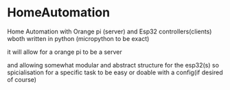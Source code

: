 # HomeAutomation
Home Automation with Orange pi (server) and Esp32 controllers(clients) wboth written in python (micropython to be exact)

it will allow for a orange pi to be a server 

and allowing somewhat modular and abstract structure for the esp32(s) 
so spicialisation for a specific task to be easy or doable with a config(if desired of course)  
